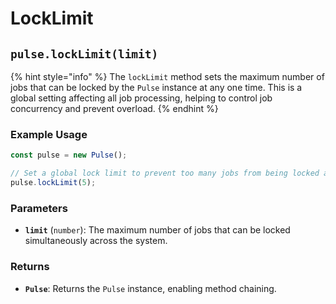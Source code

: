 # LockLimit



## `pulse.lockLimit(limit)`

{% hint style="info" %}
The `lockLimit` method sets the maximum number of jobs that can be locked by the `Pulse` instance at any one time. This is a global setting affecting all job processing, helping to control job concurrency and prevent overload.
{% endhint %}

### Example Usage

```typescript
const pulse = new Pulse();

// Set a global lock limit to prevent too many jobs from being locked at the same time
pulse.lockLimit(5);
```



### Parameters

* **`limit`** (`number`): The maximum number of jobs that can be locked simultaneously across the system.

### Returns

* **`Pulse`**: Returns the `Pulse` instance, enabling method chaining.



